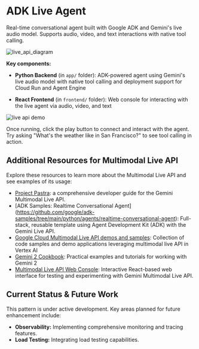 # ADK Live Agent

Real-time conversational agent built with Google ADK and Gemini's live audio model. Supports audio, video, and text interactions with native tool calling.

![live_api_diagram](https://storage.googleapis.com/github-repo/generative-ai/sample-apps/e2e-gen-ai-app-starter-pack/live_api_diagram.png)

**Key components:**

- **Python Backend** (in `app/` folder): ADK-powered agent using Gemini's live audio model with native tool calling and deployment support for Cloud Run and Agent Engine

- **React Frontend** (in `frontend/` folder): Web console for interacting with the live agent via audio, video, and text

![live api demo](https://storage.googleapis.com/github-repo/generative-ai/sample-apps/e2e-gen-ai-app-starter-pack/adk_live_pattern_demo.gif)

Once running, click the play button to connect and interact with the agent. Try asking "What's the weather like in San Francisco?" to see tool calling in action.

## Additional Resources for Multimodal Live API

Explore these resources to learn more about the Multimodal Live API and see examples of its usage:

- [Project Pastra](https://github.com/heiko-hotz/gemini-multimodal-live-dev-guide/tree/main): a comprehensive developer guide for the Gemini Multimodal Live API.
- [ADK Samples: Realtime Conversational Agent] (https://github.com/google/adk-samples/tree/main/python/agents/realtime-conversational-agent): Full-stack, reusable template using Agent Development Kit (ADK) with the Gemini Live API.
- [Google Cloud Multimodal Live API demos and samples](https://github.com/GoogleCloudPlatform/generative-ai/tree/main/gemini/multimodal-live-api): Collection of code samples and demo applications leveraging multimodal live API in Vertex AI
- [Gemini 2 Cookbook](https://github.com/google-gemini/cookbook/tree/main/gemini-2): Practical examples and tutorials for working with Gemini 2
- [Multimodal Live API Web Console](https://github.com/google-gemini/multimodal-live-api-web-console): Interactive React-based web interface for testing and experimenting with Gemini Multimodal Live API.

## Current Status & Future Work

This pattern is under active development. Key areas planned for future enhancement include:

*   **Observability:** Implementing comprehensive monitoring and tracing features.
*   **Load Testing:** Integrating load testing capabilities.
